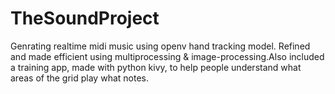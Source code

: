 # TheSoundProject
Genrating realtime midi music using openv hand tracking model. Refined and made efficient using multiprocessing &amp; image-processing.Also included a training app, made with python kivy, to help people understand what areas of the grid play what notes.
